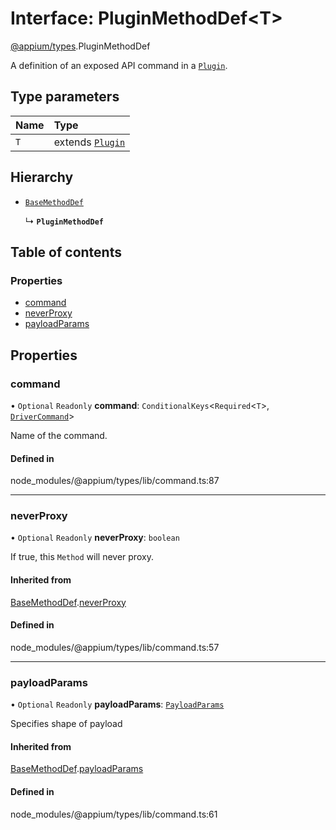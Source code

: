 # Interface: PluginMethodDef<T\>

[@appium/types](../modules/appium_types.md).PluginMethodDef

A definition of an exposed API command in a [`Plugin`](appium_types.Plugin.md).

## Type parameters

| Name | Type |
| :------ | :------ |
| `T` | extends [`Plugin`](appium_types.Plugin.md) |

## Hierarchy

- [`BaseMethodDef`](appium_types.BaseMethodDef.md)

  ↳ **`PluginMethodDef`**

## Table of contents

### Properties

- [command](appium_types.PluginMethodDef.md#command)
- [neverProxy](appium_types.PluginMethodDef.md#neverproxy)
- [payloadParams](appium_types.PluginMethodDef.md#payloadparams)

## Properties

### command

• `Optional` `Readonly` **command**: `ConditionalKeys`<`Required`<`T`\>, [`DriverCommand`](../modules/appium_types.md#drivercommand)\>

Name of the command.

#### Defined in

node_modules/@appium/types/lib/command.ts:87

___

### neverProxy

• `Optional` `Readonly` **neverProxy**: `boolean`

If true, this `Method` will never proxy.

#### Inherited from

[BaseMethodDef](appium_types.BaseMethodDef.md).[neverProxy](appium_types.BaseMethodDef.md#neverproxy)

#### Defined in

node_modules/@appium/types/lib/command.ts:57

___

### payloadParams

• `Optional` `Readonly` **payloadParams**: [`PayloadParams`](appium_types.PayloadParams.md)

Specifies shape of payload

#### Inherited from

[BaseMethodDef](appium_types.BaseMethodDef.md).[payloadParams](appium_types.BaseMethodDef.md#payloadparams)

#### Defined in

node_modules/@appium/types/lib/command.ts:61
